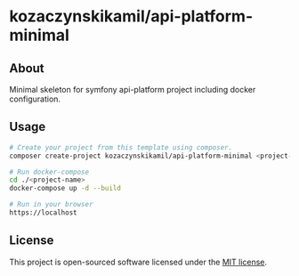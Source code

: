 # kozaczynskikamil/api-platform-minimal

## About

Minimal skeleton for symfony api-platform project including docker configuration.

## Usage

```bash
# Create your project from this template using composer.
composer create-project kozaczynskikamil/api-platform-minimal <project-name>

# Run docker-compose
cd ./<project-name>
docker-compose up -d --build

# Run in your browser
https://localhost
```

## License

This project is open-sourced software licensed under the [MIT license](https://opensource.org/licenses/MIT).
